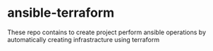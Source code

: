 # ansible-terraform
These repo contains to create project perform ansible operations by automatically creating infrastracture using terraform
